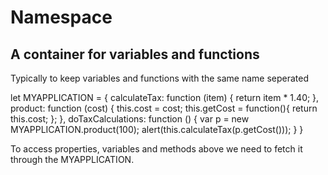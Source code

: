 # Namespace 
## A container for variables and functions

Typically to keep variables and functions with the same name seperated



let MYAPPLICATION = {
    calculateTax: function (item) {
        return item * 1.40;
    },
    product: function (cost) {
        this.cost = cost;
        this.getCost = function(){
                          return this.cost;
                       };
    },
    doTaxCalculations: function () {
        var p = new MYAPPLICATION.product(100);
        alert(this.calculateTax(p.getCost()));
    }
}

To access properties, variables and methods above we need to
fetch it through the MYAPPLICATION. 


